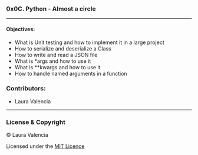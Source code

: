 ### 0x0C. Python - Almost a circle  
---  
#### Objectives:  
- What is Unit testing and how to implement it in a large project  
- How to serialize and deserialize a Class  
- How to write and read a JSON file  
- What is *args and how to use it  
- What is **kwargs and how to use it  
- How to handle named arguments in a function  
### Contributors:  
- Laura Valencia  
---  
### License & Copyright  
© Laura Valencia
  
Licensed under the [MIT Licence](LICENSE)  
